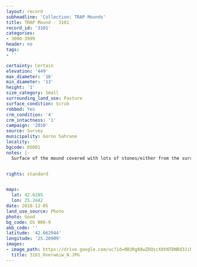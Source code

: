 ```yaml
---
layout: record
subheadline: 'Collection: TRAP Mounds'
title: TRAP Mound - 3101
record_id: '3101'
categories:
- 3000-3999
header: no
tags:
- ''

certainty: Certain
elevation: '449'
max_diameter: '16'
min_diameter: '13'
height: '1'
size_category: Small
surrounding_land_use: Pasture
surface_condition: Scrub
robbed: Yes
crm_condition: '4'
crm_intactness: '1'
campaign: '2010'
source: Survey
municipality: Gorno Sahrane
locality: ''
bgcode: DS001
notes: |-
  Surface of the mound covered with lots of stones/either from the surrounding pasture or from the mound.


rights: standard


maps:
  lat: 42.6285
  lon: 25.2442
date: 2018-12-05
land_use_source: Photo
photo: Good
bg_code: GS 006-9
akb_code: ''
latitude: '42.662944'
longitude: '25.20909'
images:
- image_path: https://drive.google.com/uc?id=0B3Rg88wZDQscX0tNTDNRd3JiN1k
  title: 3101_Overweiw_N.JPG
---
```

